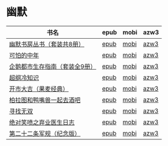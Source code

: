 # 幽默

| 书名 | epub | mobi | azw3 |
| --- | --- | --- | --- |
| [幽默书房丛书（套装共8册）](http://ct.dalanmei.com/f/31084289-572114845-5b9454) | [epub](http://ct.dalanmei.com/f/31084289-572114845-5b9454) | [mobi](http://ct.dalanmei.com/f/31084289-571711149-7b0e4c) | [azw3](http://ct.dalanmei.com/f/31084289-572134340-67bed3) |
| [可怕的中年](http://ct.dalanmei.com/f/31084289-572116889-79e37b) | [epub](http://ct.dalanmei.com/f/31084289-572116889-79e37b) | [mobi](http://ct.dalanmei.com/f/31084289-571658688-9c6c5b) | [azw3](http://ct.dalanmei.com/f/31084289-572177973-266152) |
| [企鹅都市生存指南（套装全9册）](http://ct.dalanmei.com/f/31084289-572117349-308c9b) | [epub](http://ct.dalanmei.com/f/31084289-572117349-308c9b) | [mobi](http://ct.dalanmei.com/f/31084289-571654100-270f7e) | [azw3](http://ct.dalanmei.com/f/31084289-572179752-5faf77) |
| [超纲冷知识](http://ct.dalanmei.com/f/31084289-571798261-e36746) | [epub](http://ct.dalanmei.com/f/31084289-571798261-e36746) | [mobi](http://ct.dalanmei.com/f/31084289-571531596-c341be) | [azw3](http://ct.dalanmei.com/f/31084289-572194941-463f3a) |
| [开市大吉（果麦经典）](http://ct.dalanmei.com/f/31084289-571799850-ee7688) | [epub](http://ct.dalanmei.com/f/31084289-571799850-ee7688) | [mobi](http://ct.dalanmei.com/f/31084289-571531877-3f21af) | [azw3](http://ct.dalanmei.com/f/31084289-572194989-1b7211) |
| [柏拉图和鸭嘴兽一起去酒吧](http://ct.dalanmei.com/f/31084289-571913200-8de353) | [epub](http://ct.dalanmei.com/f/31084289-571913200-8de353) | [mobi](http://ct.dalanmei.com/f/31084289-571556295-988e17) | [azw3](http://ct.dalanmei.com/f/31084289-572203513-9bf25d) |
| [寻找无双](http://ct.dalanmei.com/f/31084289-571919165-d5ba76) | [epub](http://ct.dalanmei.com/f/31084289-571919165-d5ba76) | [mobi](http://ct.dalanmei.com/f/31084289-571558889-8e2400) | [azw3](http://ct.dalanmei.com/f/31084289-572204144-fe61cf) |
| [绝对笑喷之弃业医生日志](http://ct.dalanmei.com/f/31084289-571737676-339828) | [epub](http://ct.dalanmei.com/f/31084289-571737676-339828) | [mobi](http://ct.dalanmei.com/f/31084289-571603660-a0f268) | [azw3](http://ct.dalanmei.com/f/31084289-571916710-10f973) |
| [第二十二条军规（纪念版）](http://ct.dalanmei.com/f/31084289-571780514-491fa2) | [epub](http://ct.dalanmei.com/f/31084289-571780514-491fa2) | [mobi](http://ct.dalanmei.com/f/31084289-571525634-48bc91) | [azw3](http://ct.dalanmei.com/f/31084289-571880343-f533db) |
